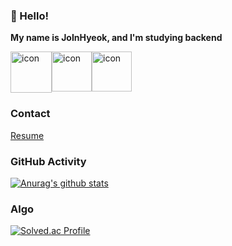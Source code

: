 ###  👋 Hello!
**My name is JoInHyeok, and I'm studying backend**
<div style="display: flex;" width="1000">
<span><img src="https://techstack-generator.vercel.app/ts-icon.svg" alt="icon" width="66" height="66" /></span>
<span><img src="https://techstack-generator.vercel.app/docker-icon.svg" alt="icon" width="64" height="64" /></span>
<span><img src="https://techstack-generator.vercel.app/mysql-icon.svg" alt="icon" width="64" height="64" /></span>
</div>

### Contact

[Resume](https://peppered-viscount-bd6.notion.site/828632c8d59e473c9ac4782bd23e8013)



### GitHub Activity
[![Anurag's github stats](https://github-readme-stats.vercel.app/api?username=InHyeok-J)](https://github.com/anuraghazra/github-readme-stats)

### Algo
[![Solved.ac Profile](http://mazassumnida.wtf/api/v2/generate_badge?boj=benchpress)](https://solved.ac/benchpress/)
